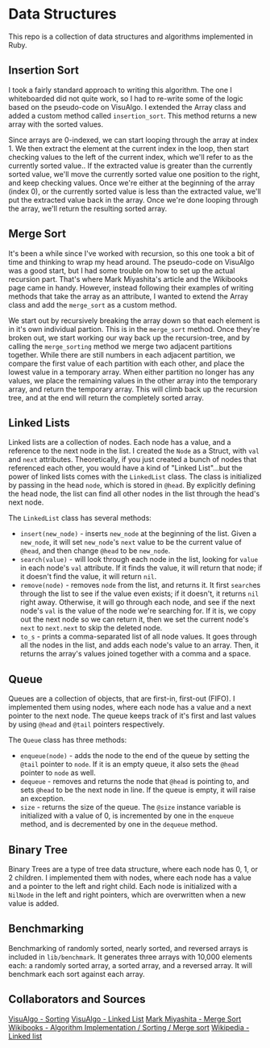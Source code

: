 # Data Structures

This repo is a collection of data structures and algorithms implemented in Ruby.

## Insertion Sort

I took a fairly standard approach to writing this algorithm. The one I whiteboarded did not quite work, so I had to re-write some of the logic based on the pseudo-code on VisuAlgo. I extended the Array class and added a custom method called `insertion_sort`. This method returns a new array with the sorted values.

Since arrays are 0-indexed, we can start looping through the array at index 1. We then extract the element at the current index in the loop, then start checking values to the left of the current index, which we'll refer to as the currently sorted value.. If the extracted value is greater than the currently sorted value, we'll move the currently sorted value one position to the right, and keep checking values. Once we're either at the beginning of the array (index 0), or the currently sorted value is less than the extracted value, we'll put the extracted value back in the array. Once we're done looping through the array, we'll return the resulting sorted array.

## Merge Sort

It's been a while since I've worked with recursion, so this one took a bit of time and thinking to wrap my head around. The pseudo-code on VisuAlgo was a good start, but I had some trouble on how to set up the actual recursion part. That's where Mark Miyashita's article and the Wikibooks page came in handy. However, instead following their examples of writing methods that take the array as an attribute, I wanted to extend the Array class and add the `merge_sort` as a custom method.

We start out by recursively breaking the array down so that each element is in it's own individual partion. This is in the `merge_sort` method. Once they're broken out, we start working our way back up the recursion-tree, and by calling the `merge_sorting` method we merge two adjacent partitions together. While there are still numbers in each adjacent partition, we compare the first value of each partition with each other, and place the lowest value in a temporary array. When either partition no longer has any values, we place the remaining values in the other array into the temporary array, and return the temporary array. This will climb back up the recursion tree, and at the end will return the completely sorted array.

## Linked Lists

Linked lists are a collection of nodes. Each node has a value, and a reference to the next node in the list. I created the `Node` as a Struct, with `val` and `next` attributes. Theoretically, if you just created a bunch of nodes that referenced each other, you would have a kind of "Linked List"...but the power of linked lists comes with the `LinkedList` class. The class is initialized by passing in the head `node`, which is stored in `@head`. By explicitly defining the head node, the list can find all other nodes in the list through the head's next node.

The `LinkedList` class has several methods:
- `insert(new_node)` - inserts `new_node` at the beginning of the list. Given a `new_node`, it will set `new_node`'s `next` value to be the current value of `@head`, and then change `@head` to be `new_node`.
- `search(value)` - will look through each node in the list, looking for `value` in each node's `val` attribute. If it finds the value, it will return that node; if it doesn't find the value, it will return `nil`.
- `remove(node)` - removes `node` from the list, and returns it. It first `search`es through the list to see if the value even exists; if it doesn't, it returns `nil` right away. Otherwise, it will go through each node, and see if the next node's `val` is the value of the node we're searching for. If it is, we copy out the next node so we can return it, then we set the current node's `next` to `next.next` to skip the deleted node.
- `to_s` - prints a comma-separated list of all node values. It goes through all the nodes in the list, and adds each node's value to an array. Then, it returns the array's values joined together with a comma and a space.

## Queue

Queues are a collection of objects, that are first-in, first-out (FIFO). I implemented them using nodes, where each node has a value and a next pointer to the next node. The queue keeps track of it's first and last values by using `@head` and `@tail` pointers respectively.

The `Queue` class has three methods:
- `enqueue(node)` - adds the node to the end of the queue by setting the `@tail` pointer to `node`. If it is an empty queue, it also sets the `@head` pointer to `node` as well.
- `dequeue` - removes and returns the node that `@head` is pointing to, and sets `@head` to be the next node in line. If the queue is empty, it will raise an exception.
- `size` - returns the size of the queue. The `@size` instance variable is initialized with a value of 0, is incremented by one in the `enqueue` method, and is decremented by one in the `dequeue` method.

## Binary Tree

Binary Trees are a type of tree data structure, where each node has 0, 1, or 2 children. I implemented them with nodes, where each node has a value and a pointer to the left and right child. Each node is initialized with a `NilNode` in the left and right pointers, which are overwritten when a new value is added.

## Benchmarking

Benchmarking of randomly sorted, nearly sorted, and reversed arrays is included in `lib/benchmark`. It generates three arrays with 10,000 elements each: a randomly sorted array, a sorted array, and a reversed array. It will benchmark each sort against each array.

## Collaborators and Sources

[VisuAlgo - Sorting](http://visualgo.net/sorting.html)
[VisuAlgo - Linked List](http://visualgo.net/list.html)
[Mark Miyashita - Merge Sort](http://markmiyashita.com/interviews/problems/merge_sort/)
[Wikibooks - Algorithm Implementation / Sorting / Merge sort](http://en.wikibooks.org/wiki/Algorithm_Implementation/Sorting/Merge_sort#Ruby)
[Wikipedia - Linked list](http://en.wikipedia.org/wiki/Linked_list)
